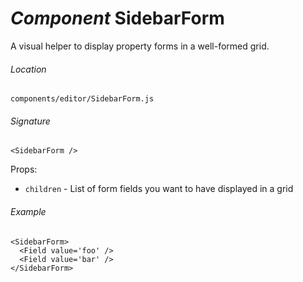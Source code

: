 # *Component* SidebarForm

A visual helper to display property forms in a well-formed grid.

###### Location

`components/editor/SidebarForm.js`

###### Signature

```
<SidebarForm />
```

Props:
  * `children` - List of form fields you want to have displayed in a grid


###### Example

```
<SidebarForm>
  <Field value='foo' />
  <Field value='bar' />
</SidebarForm>
```
